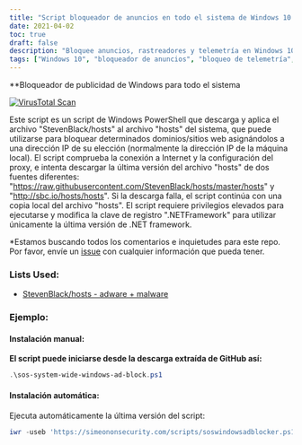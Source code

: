 ```yaml
---
title: "Script bloqueador de anuncios en todo el sistema de Windows 10 para una mejor privacidad y seguridad"
date: 2021-04-02
toc: true
draft: false
description: "Bloquee anuncios, rastreadores y telemetría en Windows 10 con este potente script de PowerShell que utiliza el archivo hosts y el Firewall de Windows para bloquear anuncios en todo el sistema."
tags: ["Windows 10", "bloqueador de anuncios", "bloqueo de telemetría", "Script PowerShell", "bloqueo de anuncios en todo el sistema", "privacidad", "seguridad", "EasyList", "Privacidad fácil", "Lista de filtros NoCoin", "Filtro DNS AdGuard", "Listas de YoYos", "Servidores de malware de seguimiento de anuncios de Peter Lowe", "Cortafuegos de Windows", "listas de dominios", "bloquear los rastreadores de Windows", "rastreadores de bloques", "bloquear anuncios", "seguimiento en bloque"]
---
```


**Bloqueador de publicidad de Windows para todo el sistema

[![VirusTotal Scan](https://github.com/simeononsecurity/System-Wide-Windows-Ad-Blocker/actions/workflows/virustotal.yml/badge.svg)](https://github.com/simeononsecurity/System-Wide-Windows-Ad-Blocker/actions/workflows/virustotal.yml)

Este script es un script de Windows PowerShell que descarga y aplica el archivo "StevenBlack/hosts" al archivo "hosts" del sistema, que puede utilizarse para bloquear determinados dominios/sitios web asignándolos a una dirección IP de su elección (normalmente la dirección IP de la máquina local). El script comprueba la conexión a Internet y la configuración del proxy, e intenta descargar la última versión del archivo "hosts" de dos fuentes diferentes: "https://raw.githubusercontent.com/StevenBlack/hosts/master/hosts" y "http://sbc.io/hosts/hosts". Si la descarga falla, el script continúa con una copia local del archivo "hosts". El script requiere privilegios elevados para ejecutarse y modifica la clave de registro ".NETFramework" para utilizar únicamente la última versión de .NET framework.

*Estamos buscando todos los comentarios e inquietudes para este repo. Por favor, envíe un [issue](https://github.com/simeononsecurity/System-Wide-Windows-Ad-Blocker/issues) con cualquier información que pueda tener.

### Lists Used:
- [StevenBlack/hosts - adware + malware](https://github.com/StevenBlack/hosts)

### Ejemplo:
#### Instalación manual:
**El script puede iniciarse desde la descarga extraída de GitHub así:**
```powershell
.\sos-system-wide-windows-ad-block.ps1
```
#### Instalación automática:
Ejecuta automáticamente la última versión del script:
```powershell
iwr -useb 'https://simeononsecurity.com/scripts/soswindowsadblocker.ps1' | iex
```

